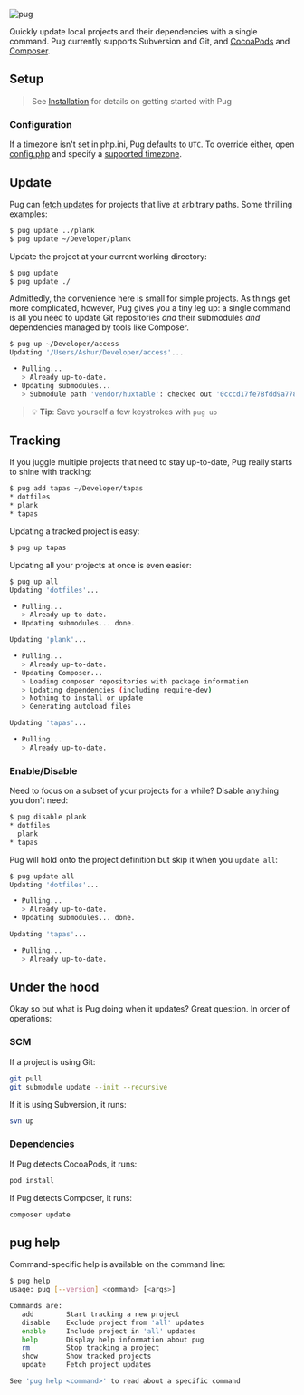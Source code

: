 ![pug](http://pug.sh.s3.amazonaws.com/pug.png)

Quickly update local projects and their dependencies with a single command. Pug currently supports Subversion and Git, and [CocoaPods](https://cocoapods.org/) and [Composer](https://getcomposer.org).


## Setup

> See [Installation](INSTALL.md) for details on getting started with Pug

### Configuration

If a timezone isn't set in php.ini, Pug defaults to `UTC`. To override either, open [config.php](https://github.com/ashur/pug/blob/master/config.php.dist) and specify a [supported timezone](http://php.net/manual/en/timezones.php).

## Update

Pug can [fetch updates](#underthehood) for projects that live at arbitrary paths. Some thrilling examples:

```bash
$ pug update ../plank
$ pug update ~/Developer/plank
```

Update the project at your current working directory:

```bash
$ pug update
$ pug update ./
```

Admittedly, the convenience here is small for simple projects. As things get more complicated, however, Pug gives you a tiny leg up: a single command is all you need to update Git repositories _and_ their submodules _and_ dependencies managed by tools like Composer.

```bash
$ pug up ~/Developer/access
Updating '/Users/Ashur/Developer/access'... 

 • Pulling... 
   > Already up-to-date.
 • Updating submodules... 
   > Submodule path 'vendor/huxtable': checked out '0cccd17fe78fdd9a778f5025b244eafc68553764'

```

> 💡 **Tip**: Save yourself a few keystrokes with `pug up`

## Tracking

If you juggle multiple projects that need to stay up-to-date, Pug really starts to shine with tracking:

```bash
$ pug add tapas ~/Developer/tapas
* dotfiles
* plank
* tapas
```

Updating a tracked project is easy:

```bash
$ pug up tapas
```

Updating all your projects at once is even easier:

```bash
$ pug up all
Updating 'dotfiles'... 

 • Pulling... 
   > Already up-to-date.
 • Updating submodules... done.

Updating 'plank'... 

 • Pulling... 
   > Already up-to-date.
 • Updating Composer... 
   > Loading composer repositories with package information
   > Updating dependencies (including require-dev)
   > Nothing to install or update
   > Generating autoload files

Updating 'tapas'... 

 • Pulling... 
   > Already up-to-date.

```

### Enable/Disable
Need to focus on a subset of your projects for a while? Disable anything you don't need:

```bash
$ pug disable plank
* dotfiles
  plank
* tapas
```

Pug will hold onto the project definition but skip it when you `update all`:

```bash
$ pug update all
Updating 'dotfiles'... 

 • Pulling... 
   > Already up-to-date.
 • Updating submodules... done.

Updating 'tapas'... 

 • Pulling... 
   > Already up-to-date.

```


## Under the hood

Okay so but what is Pug doing when it updates? Great question. In order of operations:

### SCM

If a project is using Git:

```bash
git pull
git submodule update --init --recursive
```

If it is using Subversion, it runs:

```bash
svn up
```

### Dependencies

If Pug detects CocoaPods, it runs:

```bash
pod install
```

If Pug detects Composer, it runs:

```bash
composer update
```


## pug help

Command-specific help is available on the command line:

```bash
$ pug help
usage: pug [--version] <command> [<args>]

Commands are:
   add        Start tracking a new project
   disable    Exclude project from 'all' updates
   enable     Include project in 'all' updates
   help       Display help information about pug
   rm         Stop tracking a project
   show       Show tracked projects
   update     Fetch project updates

See 'pug help <command>' to read about a specific command
```
